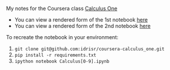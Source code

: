 My notes for the Coursera class [Calculus One](https://www.coursera.org/learn/calculus1)

* You can view a rendered form of the 1st notebook [here](http://nbviewer.ipython.org/github/idrisr/coursera-calculus_one/blob/master/Calculus1.ipynb)
* You can view a rendered form of the 2nd notebook [here](http://nbviewer.ipython.org/github/idrisr/coursera-calculus_one/blob/master/Calculus2.ipynb)

To recreate the notebook in your environment:

1. `git clone git@github.com:idrisr/coursera-calculus_one.git`
2. `pip install -r requirements.txt`
3. `ipython notebook Calculus[0-9].ipynb`

